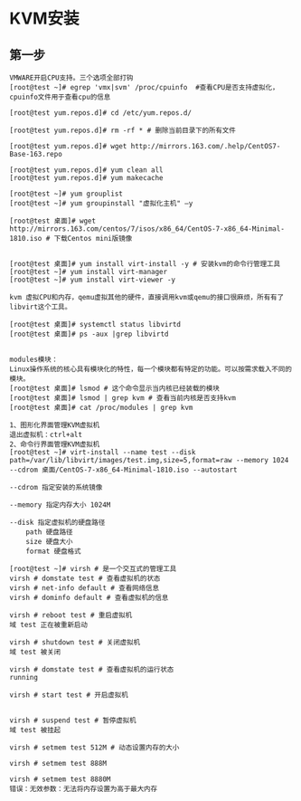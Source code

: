 # KVM安装

## 第一步

    VMWARE开启CPU支持。三个选项全部打钩
    [root@test ~]# egrep 'vmx|svm' /proc/cpuinfo  #查看CPU是否支持虚拟化，cpuinfo文件用于查看cpu的信息

    [root@test yum.repos.d]# cd /etc/yum.repos.d/

    [root@test yum.repos.d]# rm -rf * # 删除当前目录下的所有文件

    [root@test yum.repos.d]# wget http://mirrors.163.com/.help/CentOS7-Base-163.repo

    [root@test yum.repos.d]# yum clean all
    [root@test yum.repos.d]# yum makecache

    [root@test ~]# yum grouplist 
    [root@test ~]# yum groupinstall "虚拟化主机" –y

    [root@test 桌面]# wget http://mirrors.163.com/centos/7/isos/x86_64/CentOS-7-x86_64-Minimal-1810.iso # 下载Centos mini版镜像


    [root@test 桌面]# yum install virt-install -y # 安装kvm的命令行管理工具
    [root@test ~]# yum install virt-manager
    [root@test ~]# yum install virt-viewer -y

    kvm 虚拟CPU和内存，qemu虚拟其他的硬件，直接调用kvm或qemu的接口很麻烦，所有有了libvirt这个工具。

    [root@test 桌面]# systemctl status libvirtd
    [root@test 桌面]# ps -aux |grep libvirtd


    modules模块：
    Linux操作系统的核心具有模块化的特性，每一个模块都有特定的功能。可以按需求载入不同的模块。
    [root@test 桌面]# lsmod # 这个命令显示当内核已经装载的模块
    [root@test 桌面]# lsmod | grep kvm # 查看当前内核是否支持kvm
    [root@test 桌面]# cat /proc/modules | grep kvm

    1、图形化界面管理KVM虚拟机
    退出虚拟机：ctrl+alt
    2、命令行界面管理KVM虚拟机
    [root@test ~]# virt-install --name test --disk path=/var/lib/libvirt/images/test.img,size=5,format=raw --memory 1024 --cdrom 桌面/CentOS-7-x86_64-Minimal-1810.iso --autostart
    
    --cdrom 指定安装的系统镜像
    
    --memory 指定内存大小 1024M

    --disk 指定虚拟机的硬盘路径
        path 硬盘路径
        size 硬盘大小
        format 硬盘格式

    [root@test ~]# virsh # 是一个交互式的管理工具
    virsh # domstate test # 查看虚拟机的状态
    virsh # net-info default # 查看网络信息
    virsh # dominfo default # 查看虚拟机的信息

    virsh # reboot test # 重启虚拟机
    域 test 正在被重新启动

    virsh # shutdown test # 关闭虚拟机
    域 test 被关闭

    virsh # domstate test # 查看虚拟机的运行状态
    running

    virsh # start test # 开启虚拟机

    
    virsh # suspend test # 暂停虚拟机
    域 test 被挂起

    virsh # setmem test 512M # 动态设置内存的大小

    virsh # setmem test 888M

    virsh # setmem test 8880M
    错误：无效参数：无法将内存设置为高于最大内存
